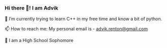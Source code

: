 ### Hi there 👋! I am Advik

🌱 I’m currently trying to learn C++ in my free time and know a bit of python.

📫 How to reach me: My personal email is - advik.renton@gmail.com

📖 I am a High School Sophomore

<!--
**advik-student-dev/advik-student-dev** is a ✨ _special_ ✨ repository because its `README.md` (this file) appears on your GitHub profile.

Here are some ideas to get you started:


- 
- 👯 I’m looking to collaborate on ...
- 🤔 I’m looking for help with ...
- 💬 Ask me about ...
- 📫 How to reach me: ...
- 😄 Pronouns: ...
- ⚡ Fun fact: ...
-->
